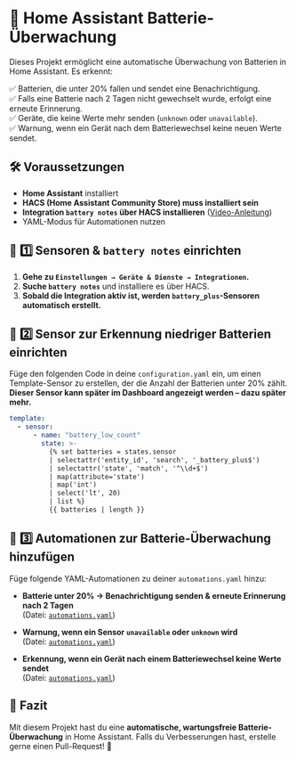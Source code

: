 # 🔋 Home Assistant Batterie-Überwachung

Dieses Projekt ermöglicht eine automatische Überwachung von Batterien in Home Assistant. Es erkennt:

✅ Batterien, die unter 20% fallen und sendet eine Benachrichtigung.  
✅ Falls eine Batterie nach 2 Tagen nicht gewechselt wurde, erfolgt eine erneute Erinnerung.  
✅ Geräte, die keine Werte mehr senden (`unknown` oder `unavailable`).  
✅ Warnung, wenn ein Gerät nach dem Batteriewechsel keine neuen Werte sendet.  

## 🛠️ Voraussetzungen
- **Home Assistant** installiert
- **HACS (Home Assistant Community Store) muss installiert sein**
- **Integration `battery notes` über HACS installieren** ([Video-Anleitung](https://www.youtube.com/watch?v=D403Vy2VaFA&t=1278s))
- YAML-Modus für Automationen nutzen

## 📌 1️⃣ Sensoren & `battery notes` einrichten

1. **Gehe zu `Einstellungen → Geräte & Dienste → Integrationen`.**
2. **Suche `battery notes`** und installiere es über HACS.
3. **Sobald die Integration aktiv ist, werden `battery_plus`-Sensoren automatisch erstellt.**

## 📌 2️⃣ Sensor zur Erkennung niedriger Batterien einrichten

Füge den folgenden Code in deine `configuration.yaml` ein, um einen Template-Sensor zu erstellen, der die Anzahl der Batterien unter 20% zählt. **Dieser Sensor kann später im Dashboard angezeigt werden – dazu später mehr.**

```yaml
template:
  - sensor:
      - name: "battery_low_count"
        state: >-
          {% set batteries = states.sensor 
          | selectattr('entity_id', 'search', '_battery_plus$') 
          | selectattr('state', 'match', '^\\d+$') 
          | map(attribute='state') 
          | map('int') 
          | select('lt', 20) 
          | list %}
          {{ batteries | length }}
```

## 📌 3️⃣ Automationen zur Batterie-Überwachung hinzufügen

Füge folgende YAML-Automationen zu deiner `automations.yaml` hinzu:

- **Batterie unter 20% → Benachrichtigung senden & erneute Erinnerung nach 2 Tagen**  
  (Datei: [`automations.yaml`](automations.yaml))

- **Warnung, wenn ein Sensor `unavailable` oder `unknown` wird**  
  (Datei: [`automations.yaml`](automations.yaml))

- **Erkennung, wenn ein Gerät nach einem Batteriewechsel keine Werte sendet**  
  (Datei: [`automations.yaml`](automations.yaml))

## 🎯 Fazit
Mit diesem Projekt hast du eine **automatische, wartungsfreie Batterie-Überwachung** in Home Assistant. Falls du Verbesserungen hast, erstelle gerne einen Pull-Request! 🚀
